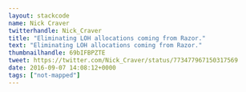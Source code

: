 ```yaml
---
layout: stackcode
name: Nick Craver
twitterhandle: Nick_Craver
title: "Eliminating LOH allocations coming from Razor."
text: "Eliminating LOH allocations coming from Razor."
thumbnailhandle: 69bIFBPZTE
tweet: https://twitter.com/Nick_Craver/status/773477967150317569
date: 2016-09-07 14:08:12+0000
tags: ["not-mapped"]
---
```

